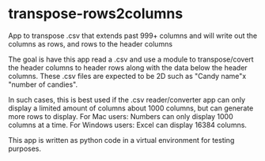 # transpose-rows2columns
App to transpose .csv that extends past 999+ columns and will write out the columns as rows, and rows to the header columns

The goal is have this app read a .csv and use a module to transpose/covert the header columns to header rows along with the data below the header columns. These .csv files are expected to be 2D such as "Candy name"x "number of candies". 

In such cases, this is best used if the .csv reader/converter app can only display a limited amount of columns about 1000 columns, but can generate more rows to display. For Mac users: Numbers can only display 1000 columns at a time. For Windows users: Excel can display 16384 columns.

This app is written as python code in a virtual environment for testing purposes.